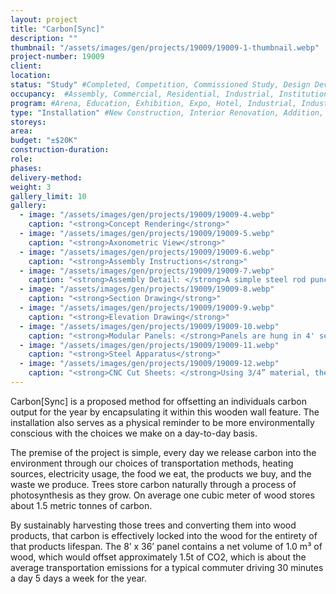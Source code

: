 ```yaml
---
layout: project 
title: "Carbon[Sync]"
description: ""
thumbnail: "/assets/images/gen/projects/19009/19009-1-thumbnail.webp"
project-number: 19009
client: 
location: 
status: "Study" #Completed, Competition, Commissioned Study, Design Development, Construction, Demolished, Study
occupancy:  #Assembly, Commercial, Residential, Industrial, Institutional  
program: #Arena, Education, Exhibition, Expo, Hotel, Industrial, Industry, Infrastructure, Landscape, Leisure, Library, Masterplan, Mixed Use, Museum/Gallery, Office, Parking, Pavillion, Publicspace, Religion, Research, Residential, Restaurant/Bar, Retail, Scenography, Services, Theatre
type: "Installation" #New Construction, Interior Renovation, Addition, Adaptive Reuse
storeys: 
area: 
budget: "±$20K"
construction-duration: 
role: 
phases: 
delivery-method: 
weight: 3
gallery_limit: 10
gallery:
  - image: "/assets/images/gen/projects/19009/19009-4.webp"
    caption: "<strong>Concept Rendering</strong>"
  - image: "/assets/images/gen/projects/19009/19009-5.webp"
    caption: "<strong>Axonometric View</strong>"
  - image: "/assets/images/gen/projects/19009/19009-6.webp"
    caption: "<strong>Assembly Instructions</strong>"
  - image: "/assets/images/gen/projects/19009/19009-7.webp"
    caption: "<strong>Assembly Detail: </strong>A simple steel rod punched through the individual fins serves to hold everything together and support the system when hanging."
  - image: "/assets/images/gen/projects/19009/19009-8.webp"
    caption: "<strong>Section Drawing</strong>"
  - image: "/assets/images/gen/projects/19009/19009-9.webp"
    caption: "<strong>Elevation Drawing</strong>"
  - image: "/assets/images/gen/projects/19009/19009-10.webp"
    caption: "<strong>Modular Panels: </strong>Panels are hung in 4' segments."
  - image: "/assets/images/gen/projects/19009/19009-11.webp"
    caption: "<strong>Steel Apparatus</strong>"
  - image: "/assets/images/gen/projects/19009/19009-12.webp"
    caption: "<strong>CNC Cut Sheets: </strong>Using 3/4” material, the entire assembly can be CNC cut from just 29 sheets of plywood but thickness of the fins can vary depending on the look and price of other sheet materials."
---
```



Carbon[Sync] is a proposed method for offsetting an individuals carbon output for the year by encapsulating it within this wooden wall feature. The installation also serves as a physical reminder to be more environmentally conscious with the choices we make on a day-to-day basis. 

The premise of the project is simple, every day we release carbon into the environment through our choices of transportation methods, heating sources, electricity usage, the food we eat, the products we buy, and the waste we produce. Trees store carbon naturally through a process of photosynthesis as they grow. On average one cubic meter of wood stores about 1.5 metric tonnes of carbon. 

By sustainably harvesting those trees and converting them into wood products, that carbon is effectively locked into the wood for the entirety of that products lifespan. The 8’ x 36’ panel contains a net volume of 1.0 m³ of wood, which would offset approximately 1.5t of CO2, which is about the average transportation emissions for a typical commuter driving 30 minutes a day 5 days a week for the year. 